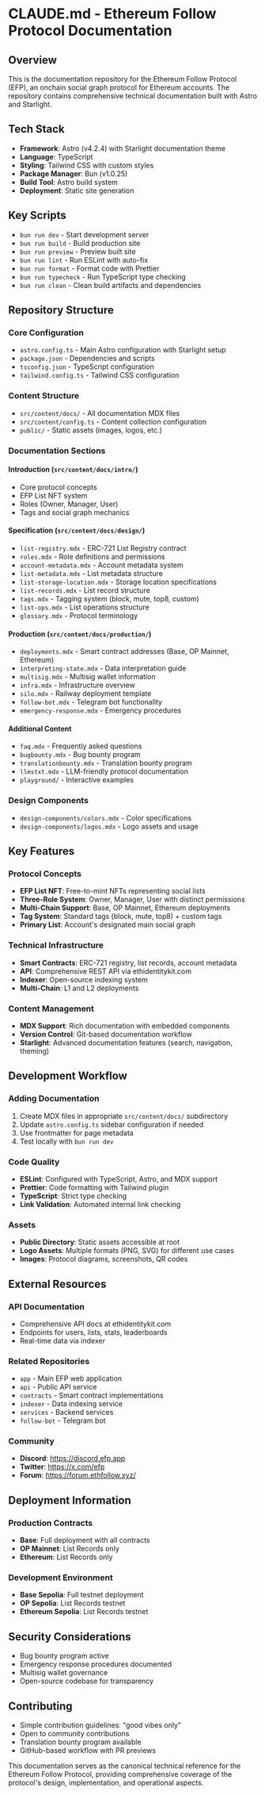 # CLAUDE.md - Ethereum Follow Protocol Documentation

## Overview
This is the documentation repository for the Ethereum Follow Protocol (EFP), an onchain social graph protocol for Ethereum accounts. The repository contains comprehensive technical documentation built with Astro and Starlight.

## Tech Stack
- **Framework**: Astro (v4.2.4) with Starlight documentation theme
- **Language**: TypeScript
- **Styling**: Tailwind CSS with custom styles
- **Package Manager**: Bun (v1.0.25)
- **Build Tool**: Astro build system
- **Deployment**: Static site generation

## Key Scripts
- `bun run dev` - Start development server
- `bun run build` - Build production site
- `bun run preview` - Preview built site
- `bun run lint` - Run ESLint with auto-fix
- `bun run format` - Format code with Prettier
- `bun run typecheck` - Run TypeScript type checking
- `bun run clean` - Clean build artifacts and dependencies

## Repository Structure

### Core Configuration
- `astro.config.ts` - Main Astro configuration with Starlight setup
- `package.json` - Dependencies and scripts
- `tsconfig.json` - TypeScript configuration
- `tailwind.config.ts` - Tailwind CSS configuration

### Content Structure
- `src/content/docs/` - All documentation MDX files
- `src/content/config.ts` - Content collection configuration
- `public/` - Static assets (images, logos, etc.)

### Documentation Sections

#### Introduction (`src/content/docs/intro/`)
- Core protocol concepts
- EFP List NFT system
- Roles (Owner, Manager, User)
- Tags and social graph mechanics

#### Specification (`src/content/docs/design/`)
- `list-registry.mdx` - ERC-721 List Registry contract
- `roles.mdx` - Role definitions and permissions
- `account-metadata.mdx` - Account metadata system
- `list-metadata.mdx` - List metadata structure
- `list-storage-location.mdx` - Storage location specifications
- `list-records.mdx` - List record structure
- `tags.mdx` - Tagging system (block, mute, top8, custom)
- `list-ops.mdx` - List operations structure
- `glossary.mdx` - Protocol terminology

#### Production (`src/content/docs/production/`)
- `deployments.mdx` - Smart contract addresses (Base, OP Mainnet, Ethereum)
- `interpreting-state.mdx` - Data interpretation guide
- `multisig.mdx` - Multisig wallet information
- `infra.mdx` - Infrastructure overview
- `silo.mdx` - Railway deployment template
- `follow-bot.mdx` - Telegram bot functionality
- `emergency-response.mdx` - Emergency procedures

#### Additional Content
- `faq.mdx` - Frequently asked questions
- `bugbounty.mdx` - Bug bounty program
- `translationbounty.mdx` - Translation bounty program
- `llmstxt.mdx` - LLM-friendly protocol documentation
- `playground/` - Interactive examples

### Design Components
- `design-components/colors.mdx` - Color specifications
- `design-components/logos.mdx` - Logo assets and usage

## Key Features

### Protocol Concepts
- **EFP List NFT**: Free-to-mint NFTs representing social lists
- **Three-Role System**: Owner, Manager, User with distinct permissions
- **Multi-Chain Support**: Base, OP Mainnet, Ethereum deployments
- **Tag System**: Standard tags (block, mute, top8) + custom tags
- **Primary List**: Account's designated main social graph

### Technical Infrastructure
- **Smart Contracts**: ERC-721 registry, list records, account metadata
- **API**: Comprehensive REST API via ethidentitykit.com
- **Indexer**: Open-source indexing system
- **Multi-Chain**: L1 and L2 deployments

### Content Management
- **MDX Support**: Rich documentation with embedded components
- **Version Control**: Git-based documentation workflow
- **Starlight**: Advanced documentation features (search, navigation, theming)

## Development Workflow

### Adding Documentation
1. Create MDX files in appropriate `src/content/docs/` subdirectory
2. Update `astro.config.ts` sidebar configuration if needed
3. Use frontmatter for page metadata
4. Test locally with `bun run dev`

### Code Quality
- **ESLint**: Configured with TypeScript, Astro, and MDX support
- **Prettier**: Code formatting with Tailwind plugin
- **TypeScript**: Strict type checking
- **Link Validation**: Automated internal link checking

### Assets
- **Public Directory**: Static assets accessible at root
- **Logo Assets**: Multiple formats (PNG, SVG) for different use cases
- **Images**: Protocol diagrams, screenshots, QR codes

## External Resources

### API Documentation
- Comprehensive API docs at ethidentitykit.com
- Endpoints for users, lists, stats, leaderboards
- Real-time data via indexer

### Related Repositories
- `app` - Main EFP web application
- `api` - Public API service
- `contracts` - Smart contract implementations
- `indexer` - Data indexing service
- `services` - Backend services
- `follow-bot` - Telegram bot

### Community
- **Discord**: https://discord.efp.app
- **Twitter**: https://x.com/efp
- **Forum**: https://forum.ethfollow.xyz/

## Deployment Information

### Production Contracts
- **Base**: Full deployment with all contracts
- **OP Mainnet**: List Records only
- **Ethereum**: List Records only

### Development Environment
- **Base Sepolia**: Full testnet deployment
- **OP Sepolia**: List Records testnet
- **Ethereum Sepolia**: List Records testnet

## Security Considerations
- Bug bounty program active
- Emergency response procedures documented
- Multisig wallet governance
- Open-source codebase for transparency

## Contributing
- Simple contribution guidelines: "good vibes only"
- Open to community contributions
- Translation bounty program available
- GitHub-based workflow with PR previews

This documentation serves as the canonical technical reference for the Ethereum Follow Protocol, providing comprehensive coverage of the protocol's design, implementation, and operational aspects.